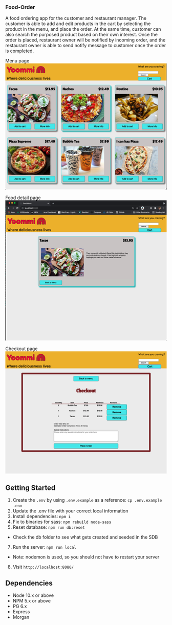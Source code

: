 ### Food-Order

A food ordering app for the customer and restaurant manager. The customer is able to add and edit products in the cart by selecting the product in the menu, and place the order. At the same time, customer can also search the purposed product based on their own interest. Once the order is placed, restaurant owner will be notified by incoming order, and the restaurant owner is able to send notify message to customer once the order is completed.


Menu page
![app screenshot](https://raw.githubusercontent.com/elbowgrrl/Food-Order/css/public/screenshots/Yoommi%20-%20menu%20view.png "Yoommi Menu")

Food detail page
![app screenshot](https://raw.githubusercontent.com/elbowgrrl/Food-Order/css/public/screenshots/Yoommi%20-%20more%20info%20view.png "Yoommi More Info")

Checkout page
![app screenshot](https://raw.githubusercontent.com/elbowgrrl/Food-Order/css/public/screenshots/Yoommi%20-%20checkout.png "Yoommi Cart")


## Getting Started

1. Create the `.env` by using `.env.example` as a reference: `cp .env.example .env`
2. Update the .env file with your correct local information 
3. Install dependencies: `npm i`
4. Fix to binaries for sass: `npm rebuild node-sass`
5. Reset database: `npm run db:reset`
  - Check the db folder to see what gets created and seeded in the SDB
7. Run the server: `npm run local`
  - Note: nodemon is used, so you should not have to restart your server
8. Visit `http://localhost:8080/`


## Dependencies

- Node 10.x or above
- NPM 5.x or above
- PG 6.x
- Express
- Morgan

